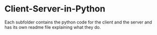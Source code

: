 # Client-Server-in-Python
Each subfolder contains the python code for the client and the server and has its own readme file explaining what they do.

